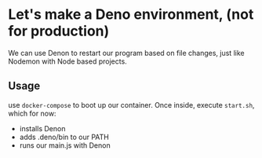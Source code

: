 # Let's make a Deno environment, (not for production)

We can use Denon to restart our program based on file changes, just like Nodemon with Node based projects.

## Usage

use `docker-compose` to boot up our container. Once inside, execute `start.sh`, which for now:

-   installs Denon
-   adds .deno/bin to our PATH
-   runs our main.js with Denon
